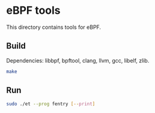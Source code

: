 # eBPF tools

This directory contains tools for eBPF.

## Build

Dependencies: libbpf, bpftool, clang, llvm, gcc, libelf, zlib.

```bash
make
```

## Run

```bash
sudo ./et --prog fentry [--print]
```
